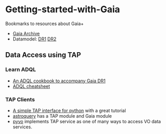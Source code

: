 # Getting-started-with-Gaia
Bookmarks to resources about Gaia+

- [Gaia Archive](https://gea.esac.esa.int/archive/)
- Datamodel: [DR1](https://gea.esac.esa.int/archive/documentation/GDR1/datamodel/index.html) [DR2](https://gea.esac.esa.int/archive/documentation/GDR2/Gaia_archive/chap_datamodel/)


## Data Access using TAP

### Learn ADQL

- [An ADQL cookbook to accompany Gaia DR1](https://www.gaia.ac.uk/data/gaia-data-release-1/adql-cookbook)
- [ADQL cheatsheet](adql-cheatsheet.md)

### TAP Clients

- [A simple TAP interface for python](https://github.com/mfouesneau/tap) with a great tutorial
- [astroquery](https://github.com/astropy/astroquery) has a TAP module and Gaia module
- [pyvo](http://github.com/pyvirtobs/pyvo) implements TAP service as one of many ways to access VO data services.
